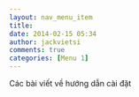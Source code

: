 ```yaml
---
layout: nav_menu_item
title: 
date: 2014-02-15 05:34
author: jackvietsi
comments: true
categories: [Menu 1]
---
```

Các bài viết về hướng dẫn cài đặt
